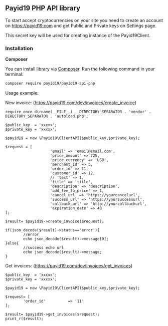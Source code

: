 ## Payid19 PHP API library

To start accept cryptocurrencies on your site you need to create an account on <https://payid19.com> and get Public and Private keys on Settings page.

This secret key will be used for creating instance of the Payid19Client.

### Installation

**Composer**

You can install library via [Composer](http://getcomposer.org/). Run the following command in your terminal:

```bash
composer require payid19/payid19-api-php
```

Usage example:

New invoice:  (<https://payid19.com/dev/invoices/create_invoice>)

```
require_once dirname(__FILE__) . DIRECTORY_SEPARATOR . 'vendor' . DIRECTORY_SEPARATOR . 'autoload.php';

$public_key  = 'xxxxx';
$private_key = 'xxxxx';

$payid19 = new \Payid19\ClientAPI($public_key,$private_key);

$request = [
                    'email' => 'email@email.com',
                    'price_amount' => 725,
                    'price_currency' => 'USD',
                    'merchant_id' => 5,
                    'order_id' => 11,
                    'customer_id' => 12,
                    // 'test' => 1,
                    'title' => 'title',
                    'description' => 'description',
                    'add_fee_to_price' => 1,
                    'cancel_url' => 'https://yourcancelurl',
                    'success_url' => 'https://yoursuccessurl',
                    'callback_url' => 'http://yourcallbackurl',
                    'expiration_date' => 48
];

$result= $payid19->create_invoice($request);

if(json_decode($result)->status=='error'){
		//error
		echo json_decode($result)->message[0];
}else{
		//success echo url
		echo json_decode($result)->message;
}
```

Get invoices: (<https://payid19.com/dev/invoices/get_invoices>)
```
$public_key  = 'xxxxx';
$private_key = 'xxxxx';

$payid19 = new \Payid19\ClientAPI($public_key,$private_key);
    
$request= [
		'order_id' 			=> '11'
];
    
$result= $payid19->get_invoices($request);
print_r($result);
```
